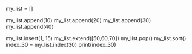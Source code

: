 my_list = []

my_list.append(10)
my_list.append(20)
my_list.append(30)
my_list.append(40)

my_list.insert(1, 15)
my_list.extend([50,60,70])
my_list.pop()
my_list.sort()
index_30 = my_list.index(30)
print(index_30)
